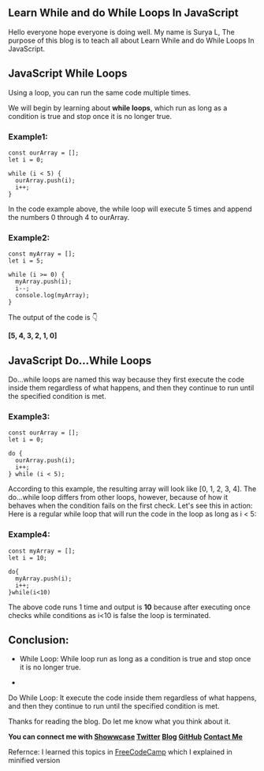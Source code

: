 ## Learn While and do While Loops In JavaScript

Hello everyone hope everyone is doing well. My name is Surya L, The purpose of this blog is to teach all about Learn While and do While Loops In JavaScript.

## JavaScript While Loops

Using a loop, you can run the same code multiple times.

We will begin by learning about **while loops**, which run as long as a condition is true and stop once it is no longer true.
### Example1:
```
const ourArray = [];
let i = 0;

while (i < 5) { 
  ourArray.push(i);
  i++;
}
```
In the code example above, the while loop will execute 5 times and append the numbers 0 through 4 to ourArray.

### Example2:
```
const myArray = [];
let i = 5;

while (i >= 0) {
  myArray.push(i);
  i--;
  console.log(myArray);
}
```
The output of the code is 👇

**[5, 4, 3, 2, 1, 0]**

## JavaScript Do...While Loops

Do...while loops are named this way because they first execute the code inside them regardless of what happens, and then they continue to run until the specified condition is met.
### Example3:
```
const ourArray = [];
let i = 0;

do {
  ourArray.push(i);
  i++;
} while (i < 5);
```
According to this example, the resulting array will look like [0, 1, 2, 3, 4]. The do...while loop differs from other loops, however, because of how it behaves when the condition fails on the first check. Let's see this in action: Here is a regular while loop that will run the code in the loop as long as i < 5:
### Example4:

```
const myArray = [];
let i = 10;

do{
  myArray.push(i);
  i++;
}while(i<10)
```
The above code runs 1 time and output is **10** because after executing once checks while conditions as i<10 is false the loop is terminated.

## Conclusion:
- While Loop: While loop run as long as a condition is true and stop once it is no longer true.

- 
Do While Loop:
It execute the code inside them regardless of what happens, and then they continue to run until the specified condition is met.

Thanks for reading the blog. Do let me know what you think about it.

**You can connect me with <a href="https://www.showwcase.com/suryal8991">Showwcase</a>
<a href="https://twitter.com/SURYA_L1998">Twitter</a>
<a href="https://blog.surya-l.com/">Blog</a>
<a href="https://github.com/Surya8991">GitHub</a>
<a href="mailto:contact@surya-l.com">Contact Me</a>**

Refernce: I learned this topics in [FreeCodeCamp](https://www.freecodecamp.org/learn/) which I explained in minified version